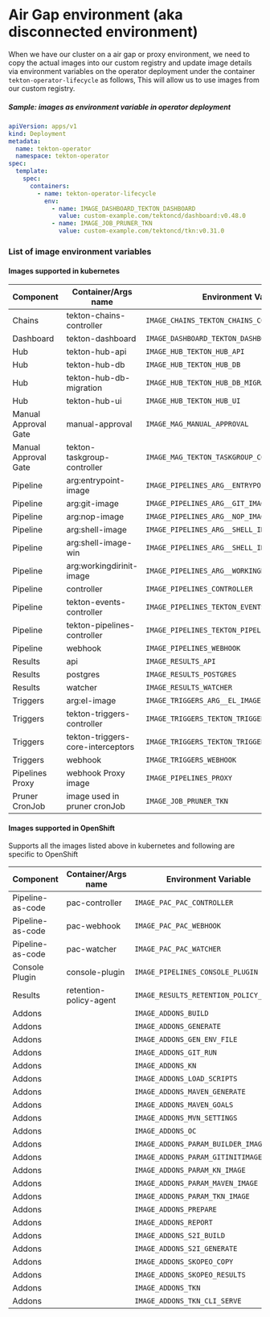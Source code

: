 <!--
---
linkTitle: "Air Gap Image Configuration"
weight: 101
---
-->

# Air Gap environment (aka disconnected environment)
When we have our cluster on a air gap or proxy environment,
we need to copy the actual images into our custom registry and update image details via environment variables on the operator deployment under the container `tekton-operator-lifecycle` as follows,
This will allow us to use images from our custom registry.

##### Sample: images as environment variable in operator deployment
```yaml
apiVersion: apps/v1
kind: Deployment
metadata:
  name: tekton-operator
  namespace: tekton-operator
spec:
  template:
    spec:
      containers:
        - name: tekton-operator-lifecycle
          env:
            - name: IMAGE_DASHBOARD_TEKTON_DASHBOARD
              value: custom-example.com/tektoncd/dashboard:v0.48.0
            - name: IMAGE_JOB_PRUNER_TKN
              value: custom-example.com/tektoncd/tkn:v0.31.0
```

### List of image environment variables

#### Images supported in kubernetes

| Component             | Container/Args name               | Environment Variable                                |
|-----------------------|-----------------------------------|-----------------------------------------------------|
| Chains                | tekton-chains-controller          | `IMAGE_CHAINS_TEKTON_CHAINS_CONTROLLER`             |
| Dashboard             | tekton-dashboard                  | `IMAGE_DASHBOARD_TEKTON_DASHBOARD`                  |
| Hub                   | tekton-hub-api                    | `IMAGE_HUB_TEKTON_HUB_API`                          |
| Hub                   | tekton-hub-db                     | `IMAGE_HUB_TEKTON_HUB_DB`                           |
| Hub                   | tekton-hub-db-migration           | `IMAGE_HUB_TEKTON_HUB_DB_MIGRATION`                 |
| Hub                   | tekton-hub-ui                     | `IMAGE_HUB_TEKTON_HUB_UI`                           |
| Manual Approval Gate  | manual-approval                   | `IMAGE_MAG_MANUAL_APPROVAL`                         |
| Manual Approval Gate  | tekton-taskgroup-controller       | `IMAGE_MAG_TEKTON_TASKGROUP_CONTROLLER`             |
| Pipeline              | arg:entrypoint-image              | `IMAGE_PIPELINES_ARG__ENTRYPOINT_IMAGE`             |
| Pipeline              | arg:git-image                     | `IMAGE_PIPELINES_ARG__GIT_IMAGE`                    |
| Pipeline              | arg:nop-image                     | `IMAGE_PIPELINES_ARG__NOP_IMAGE`                    |
| Pipeline              | arg:shell-image                   | `IMAGE_PIPELINES_ARG__SHELL_IMAGE`                  |
| Pipeline              | arg:shell-image-win               | `IMAGE_PIPELINES_ARG__SHELL_IMAGE_WIN`              |
| Pipeline              | arg:workingdirinit-image          | `IMAGE_PIPELINES_ARG__WORKINGDIRINIT_IMAGE`         |
| Pipeline              | controller                        | `IMAGE_PIPELINES_CONTROLLER`                        |
| Pipeline              | tekton-events-controller          | `IMAGE_PIPELINES_TEKTON_EVENTS_CONTROLLER`          |
| Pipeline              | tekton-pipelines-controller       | `IMAGE_PIPELINES_TEKTON_PIPELINES_CONTROLLER`       |
| Pipeline              | webhook                           | `IMAGE_PIPELINES_WEBHOOK`                           |
| Results               | api                               | `IMAGE_RESULTS_API`                                 |
| Results               | postgres                          | `IMAGE_RESULTS_POSTGRES`                            |
| Results               | watcher                           | `IMAGE_RESULTS_WATCHER`                             |
| Triggers              | arg:el-image                      | `IMAGE_TRIGGERS_ARG__EL_IMAGE`                      |
| Triggers              | tekton-triggers-controller        | `IMAGE_TRIGGERS_TEKTON_TRIGGERS_CONTROLLER`         |
| Triggers              | tekton-triggers-core-interceptors | `IMAGE_TRIGGERS_TEKTON_TRIGGERS_CORE_INTERCEPTORS`  |
| Triggers              | webhook                           | `IMAGE_TRIGGERS_WEBHOOK`                            |
| Pipelines Proxy       | webhook Proxy image               | `IMAGE_PIPELINES_PROXY`                             |
| Pruner CronJob        | image used in pruner cronJob      | `IMAGE_JOB_PRUNER_TKN`                              |


#### Images supported in OpenShift
Supports all the images listed above in kubernetes and following are specific to OpenShift

| Component             | Container/Args name               | Environment Variable                                |
|-----------------------|-----------------------------------|-----------------------------------------------------|
| Pipeline-as-code      | pac-controller                    | `IMAGE_PAC_PAC_CONTROLLER`                          |
| Pipeline-as-code      | pac-webhook                       | `IMAGE_PAC_PAC_WEBHOOK`                             |
| Pipeline-as-code      | pac-watcher                       | `IMAGE_PAC_PAC_WATCHER`                             |
| Console Plugin        | console-plugin                    | `IMAGE_PIPELINES_CONSOLE_PLUGIN`                    |
| Results               | retention-policy-agent            | `IMAGE_RESULTS_RETENTION_POLICY_AGENT`              |
| Addons                |                                   | `IMAGE_ADDONS_BUILD`                                |
| Addons                |                                   | `IMAGE_ADDONS_GENERATE`                             |
| Addons                |                                   | `IMAGE_ADDONS_GEN_ENV_FILE`                         |
| Addons                |                                   | `IMAGE_ADDONS_GIT_RUN`                              |
| Addons                |                                   | `IMAGE_ADDONS_KN`                                   |
| Addons                |                                   | `IMAGE_ADDONS_LOAD_SCRIPTS`                         |
| Addons                |                                   | `IMAGE_ADDONS_MAVEN_GENERATE`                       |
| Addons                |                                   | `IMAGE_ADDONS_MAVEN_GOALS`                          |
| Addons                |                                   | `IMAGE_ADDONS_MVN_SETTINGS`                         |
| Addons                |                                   | `IMAGE_ADDONS_OC`                                   |
| Addons                |                                   | `IMAGE_ADDONS_PARAM_BUILDER_IMAGE`                  |
| Addons                |                                   | `IMAGE_ADDONS_PARAM_GITINITIMAGE`                   |
| Addons                |                                   | `IMAGE_ADDONS_PARAM_KN_IMAGE`                       |
| Addons                |                                   | `IMAGE_ADDONS_PARAM_MAVEN_IMAGE`                    |
| Addons                |                                   | `IMAGE_ADDONS_PARAM_TKN_IMAGE`                      |
| Addons                |                                   | `IMAGE_ADDONS_PREPARE`                              |
| Addons                |                                   | `IMAGE_ADDONS_REPORT`                               |
| Addons                |                                   | `IMAGE_ADDONS_S2I_BUILD`                            |
| Addons                |                                   | `IMAGE_ADDONS_S2I_GENERATE`                         |
| Addons                |                                   | `IMAGE_ADDONS_SKOPEO_COPY`                          |
| Addons                |                                   | `IMAGE_ADDONS_SKOPEO_RESULTS`                       |
| Addons                |                                   | `IMAGE_ADDONS_TKN`                                  |
| Addons                |                                   | `IMAGE_ADDONS_TKN_CLI_SERVE`                        |
